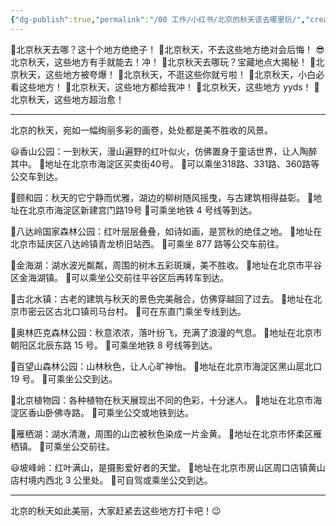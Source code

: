 ```yaml
---
{"dg-publish":true,"permalink":"/00 工作/小红书/北京的秋天该去哪里玩/","created":"2024-10-12T11:47:00.574+08:00","updated":"2024-10-12T17:47:42.834+08:00"}
---
```


🎈北京秋天去哪？这十个地方绝绝子！ 
🍂北京秋天，不去这些地方绝对会后悔！
😎北京秋天，这些地方有手就能去！冲！
🌻北京秋天去哪玩？宝藏地点大揭秘！
🚩北京秋天，这些地方被夸爆！
🍁北京秋天，不逛这些你就亏啦！
💖北京秋天，小白必看这些地方！
📍北京秋天，这些地方都给我冲！
🌈北京秋天，这些地方 yyds！
🎉北京秋天，这些地方超治愈！ 

---

北京的秋天，宛如一幅绚丽多彩的画卷，处处都是美不胜收的风景。

😃香山公园：一到秋天，漫山遍野的红叶似火，仿佛置身于童话世界，让人陶醉其中。
📍地址在北京市海淀区买卖街40号。
🚌可以乘坐318路、331路、360路等公交车到达。

🎈颐和园：秋天的它宁静而优雅，湖边的柳树随风摇曳，与古建筑相得益彰。
📍地址在北京市海淀区新建宫门路19号
🚌可乘坐地铁 4 号线等到达。

🌻八达岭国家森林公园：红叶层层叠叠，如诗如画，是赏秋的绝佳之地。
📍地址在北京市延庆区八达岭镇青龙桥旧站西。
🚌可乘坐 877 路等公交车前往。

💖金海湖：湖水波光粼粼，周围的树木五彩斑斓，美不胜收。
📍地址在北京市平谷区金海湖镇。
🚌可以乘坐公交前往平谷区后再转车到达。

🚩古北水镇：古老的建筑与秋天的景色完美融合，仿佛穿越回了过去。
📍地址在北京市密云区古北口镇司马台村。
🚌可在东直门乘坐专线到达。

🍁奥林匹克森林公园：秋意浓浓，落叶纷飞，充满了浪漫的气息。
📍地址在北京市朝阳区北辰东路 15 号。
🚌可乘坐地铁 8 号线等到达。

🎈百望山森林公园：山林秋色，让人心旷神怡。
📍地址在北京市海淀区黑山扈北口 19 号。
🚌可乘坐公交到达。

💖北京植物园：各种植物在秋天展现出不同的色彩，十分迷人。
📍地址在北京市海淀区香山卧佛寺路。
🚌可乘坐公交或地铁到达。

🌻雁栖湖：湖水清澈，周围的山峦被秋色染成一片金黄。
📍地址在北京市怀柔区雁栖镇。
🚌可乘坐公交前往。

😃坡峰岭：红叶满山，是摄影爱好者的天堂。
📍地址在北京市房山区周口店镇黄山店村境内西北 3 公里处。
🚌可自驾或乘坐公交到达。

---

北京的秋天如此美丽，大家赶紧去这些地方打卡吧！😉
